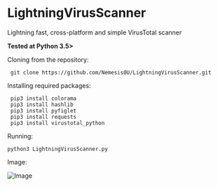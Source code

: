 # LightningVirusScanner
Lightning fast, cross-platform and simple VirusTotal scanner

**Tested at Python 3.5>**

Cloning from the repository:
```
 git clone https://github.com/Nemesis0U/LightningVirusScanner.git
```
Installing required packages:
```
 pip3 install colorama
 pip3 install hashlib
 pip3 install pyfiglet
 pip3 install requests
 pip3 install virustotal_python
```
Running:
```
python3 LightningVirusScanner.py
```
Image:

![Image](https://user-images.githubusercontent.com/83503290/122672851-867c7d00-d1c5-11eb-97ee-ee4445dfc696.png)
